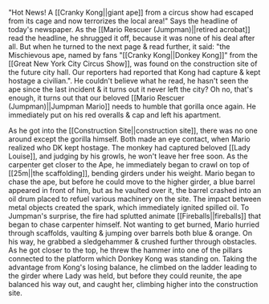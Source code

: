 "Hot News! A [[Cranky Kong||giant ape]] from a circus show had escaped from its cage and now terrorizes the local area!" Says the headline of today's newspaper. As the [[Mario Rescuer (Jumpman)||retired acrobat]] read the headline, he shrugged it off, because it was none of his deal after all. But when he turned to the next page & read further, it said: "the Mischievous ape, named by fans "[[Cranky Kong||Donkey Kong]]" from the [[Great New York City Circus Show]], was found on the construction site of the future city hall. Our reporters had reported that Kong had capture & kept hostage a civilian.". He couldn't believe what he read, he hasn't seen the ape since the last incident & it turns out it never left the city? Oh no, that's enough, it turns out that our beloved [[Mario Rescuer (Jumpman)||Jumpman Mario]] needs to humble that gorilla once again. He immediately put on his red overalls & cap and left his apartment.

As he got into the [[Construction Site||construction site]], there was no one around except the gorilla himself. Both made an eye contact, when Mario realized who DK kept hostage. The monkey had captured beloved [[Lady Louise]], and judging by his growls, he won't leave her free soon. As the carpenter get closer to the Ape, he immediately began to crawl on top of [[25m||the scaffolding]], bending girders under his weight. Mario began to chase the ape, but before he could move to the higher girder, a blue barrel appeared in front of him, but as he vaulted over it, the barrel crashed into an oil drum placed to refuel various machinery on the site. The impact between metal objects created the spark, which immediately ignited spilled oil. To Jumpman's surprise, the fire had splutted animate [[Fireballs||fireballs]] that began to chase carpenter himself. Not wanting to get burned, Mario hurried through scaffolds, vaulting & jumping over barrels both blue & orange. On his way, he grabbed a sledgehammer & crushed further through obstacles. As he got closer to the top, he threw the hammer into one of the pillars connected to the platform which Donkey Kong was standing on. Taking the advantage from Kong's losing balance, he climbed on the ladder leading to the girder where Lady was held, but before they could reunite, the ape balanced his way out, and caught her, climbing higher into the construction site.

